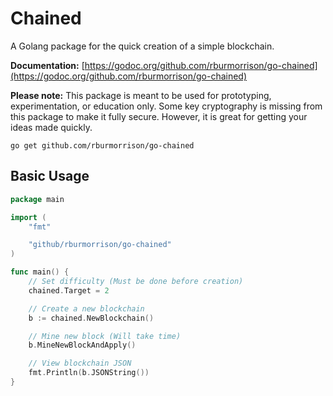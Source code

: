 # Chained

A Golang package for the quick creation of a simple blockchain.

**Documentation:** [https://godoc.org/github.com/rburmorrison/go-chained](https://godoc.org/github.com/rburmorrison/go-chained)

**Please note:** This package is meant to be used for prototyping, experimentation, or education only. Some key cryptography is missing from this package to make it fully secure. However, it is great for getting your ideas made quickly.

`go get github.com/rburmorrison/go-chained`

## Basic Usage

```go
package main

import (
    "fmt"

    "github/rburmorrison/go-chained"
)

func main() {
    // Set difficulty (Must be done before creation)
    chained.Target = 2

    // Create a new blockchain
    b := chained.NewBlockchain()

    // Mine new block (Will take time)
    b.MineNewBlockAndApply()

    // View blockchain JSON
    fmt.Println(b.JSONString())
}
```
